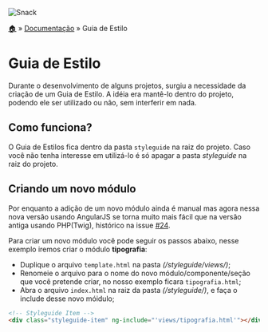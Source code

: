 ![Snack](https://cloud.githubusercontent.com/assets/13695346/9314113/43eed556-44fd-11e5-844a-34f8e13b2863.png)

[:house:](../../../) » [Documentação](index.md) » Guia de Estilo

# Guia de Estilo

Durante o desenvolvimento de alguns projetos, surgiu a necessidade da criação de um Guia de Estilo. A idéia era mantê-lo dentro do projeto, podendo ele ser utilizado ou não, sem interferir em nada.

## Como funciona?

O Guia de Estilos fica dentro da pasta `styleguide` na raiz do projeto. Caso você não tenha interesse em utilizá-lo é só apagar a pasta *styleguide* na raiz do projeto.

## Criando um novo módulo

Por enquanto a adição de um novo módulo ainda é manual mas agora nessa nova versão usando AngularJS se torna muito mais fácil que na versão antiga usando PHP(Twig), histórico na issue [#24](https://github.com/a2comunicacao/A2boilerplate/issues/24).

Para criar um novo módulo você pode seguir os passos abaixo, nesse exemplo iremos criar o módulo **tipografia**:

* Duplique o arquivo `template.html` na pasta _(/styleguide/views/)_;
* Renomeie o arquivo para o nome do novo módulo/componente/seção que você pretende criar, no nosso exemplo ficara `tipografia.html`;
* Abra o arquivo `index.html` na raiz da pasta _(/styleguide/)_, e faça o include desse novo móidulo;

```html
<!-- Styleguide Item -->
<div class="styleguide-item" ng-include="'views/tipografia.html'"></div>`
```





